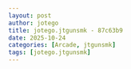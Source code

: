 ```yaml
---
layout: post
author: jotego
title: jotego.jtgunsmk - 87c63b9
date: 2025-10-24
categories: [Arcade, jtgunsmk]
tags: [jotego.jtgunsmk]
---
```


